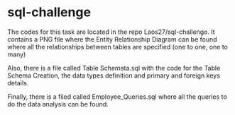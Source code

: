 # sql-challenge

The codes for this task are located in the repo Laos27/sql-challenge. It contains a PNG file where the Entity Relationship Diagram can be found where all 
the relationships between tables are specified (one to one, one to many)

Also, there is a file called Table Schemata.sql with the code for the Table Schema Creation, the data types definition and primary and foreign keys details.

Finally, there is a filed called Employee_Queries.sql where all the queries to do the data analysis can be found.

